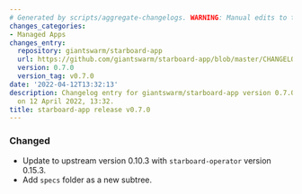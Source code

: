```yaml
---
# Generated by scripts/aggregate-changelogs. WARNING: Manual edits to this files will be overwritten.
changes_categories:
- Managed Apps
changes_entry:
  repository: giantswarm/starboard-app
  url: https://github.com/giantswarm/starboard-app/blob/master/CHANGELOG.md#070---2022-04-12
  version: 0.7.0
  version_tag: v0.7.0
date: '2022-04-12T13:32:13'
description: Changelog entry for giantswarm/starboard-app version 0.7.0, published
  on 12 April 2022, 13:32.
title: starboard-app release v0.7.0
---
```


### Changed
- Update to upstream version 0.10.3 with `starboard-operator` version 0.15.3.
- Add `specs` folder as a new subtree.
